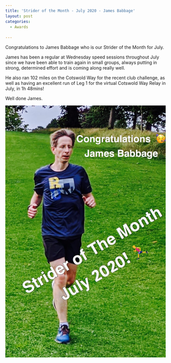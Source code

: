 ```yaml
---
title: 'Strider of the Month - July 2020 - James Babbage'
layout: post
categories:
  - Awards
  
---
```


Congratulations to James Babbage who is our Strider of the Month for July.

James has been a regular at Wednesday speed sessions throughout July since we have been able to train again in small groups, always putting in strong, determined effort and is coming along really well.

He also ran 102 miles on the Cotswold Way for the recent club challenge, as well as having an excellent run of Leg 1 for the virtual Cotswold Way Relay in July, in 1h 48mins! 

Well done James.

![Strider of the month James Babbage](/images/2020/08/2020-08-15-SOTM-July-2020.jpg "CLC Strider of the month June 2020 James Babbage")
